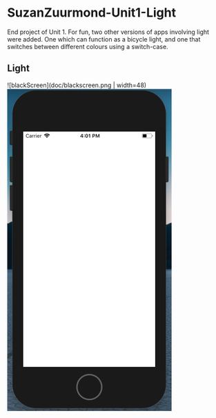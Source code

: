 # SuzanZuurmond-Unit1-Light
End project of Unit 1. For fun, two other versions of apps involving light were added. One which can function as a bicycle light, and one that switches between different colours using a switch-case.

## Light


![blackScreen](doc/blackscreen.png | width=48)
![whiteScreen](doc/whitescreen.png)
